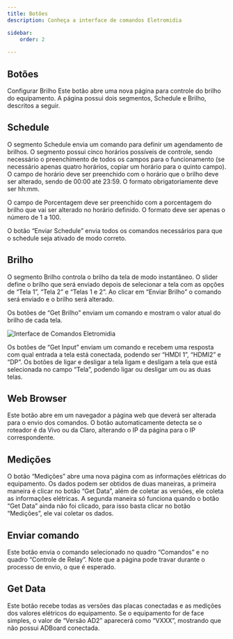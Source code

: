 ```yaml
---
title: Botões
description: Conheça a interface de comandos Eletromidia

sidebar:
    order: 2
 
---
```


## Botões
Configurar Brilho
Este botão abre uma nova página para controle do brilho do equipamento. A página possui dois segmentos, Schedule e Brilho, descritos a seguir.

## Schedule
O segmento Schedule envia um comando para definir um agendamento de brilhos. O segmento possui cinco horários possíveis de controle, sendo necessário o preenchimento de todos os campos para o funcionamento (se necessário apenas quatro horários, copiar um horário para o quinto campo).
O campo de horário deve ser preenchido com o horário que o brilho deve ser alterado, sendo de 00:00 até 23:59. O formato obrigatoriamente deve ser hh:mm.

O campo de Porcentagem deve ser preenchido com a porcentagem do brilho que vai ser alterado no horário definido. O formato deve ser apenas o número de 1 a 100.

O botão “Enviar Schedule” envia todos os comandos necessários para que o schedule seja ativado de modo correto.


## Brilho

O segmento Brilho controla o brilho da tela de modo instantâneo. O slider define o brilho que será enviado depois de selecionar a tela com as opções de “Tela 1”, “Tela 2” e “Telas 1 e 2”. Ao clicar em “Enviar Brilho” o comando será enviado e o brilho será alterado.

Os botões de “Get Brilho” enviam um comando e mostram o valor atual do brilho de cada tela.

![Interface de Comandos Eletromidia](https://i.imgur.com/zCaIdut.png)


Os botões de “Get Input” enviam um comando e recebem uma resposta com qual entrada a tela está conectada, podendo ser “HMDI 1”, “HDMI2” e “DP”.
Os botões de ligar e desligar a tela ligam e desligam a tela que está selecionada no campo “Tela”, podendo ligar ou desligar um ou as duas telas.

 
## Web Browser
Este botão abre em um navegador a página web que deverá ser alterada para o envio dos comandos. O botão automaticamente detecta se o roteador é da Vivo ou da Claro, alterando o IP da página para o IP correspondente.

## Medições
O botão “Medições” abre uma nova página com as informações elétricas do equipamento. Os dados podem ser obtidos de duas maneiras, a primeira maneira é clicar no botão “Get Data”, além de coletar as versões, ele coleta as informações elétricas. A segunda maneira só funciona quando o botão “Get Data” ainda não foi clicado, para isso basta clicar no botão “Medições”, ele vai coletar os dados.

## Enviar comando
Este botão envia o comando selecionado no quadro “Comandos” e no quadro “Controle de Relay”. Note que a página pode travar durante o processo de envio, o que é esperado.

## Get Data
Este botão recebe todas as versões das placas conectadas e as medições dos valores elétricos do equipamento. Se o equipamento for de face simples, o valor de “Versão AD2” aparecerá como “VXXX”, mostrando que não possui ADBoard conectada.
